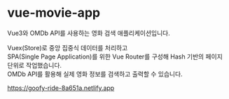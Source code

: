 # vue-movie-app
Vue3와 OMDb API를 사용하는 영화 검색 애플리케이션입니다.

Vuex(Store)로 중앙 집중식 데이터를 처리하고<br>
SPA(Single Page Application)를 위한 Vue Router를 구성해 Hash 기반의 페이지 단위로 작업했습니다.<br>
OMDb API를 활용해 실제 영화 정보를 검색하고 출력할 수 있습니다.

https://goofy-ride-8a651a.netlify.app
